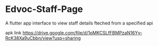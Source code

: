 # Edvoc-Staff-Page
A flutter app interface to view staff details fteched from a specified api

apk link
https://drive.google.com/file/d/1pMKCSLfFBMPzaN16Yy-RcK38Xa9uCbbn/view?usp=sharing
